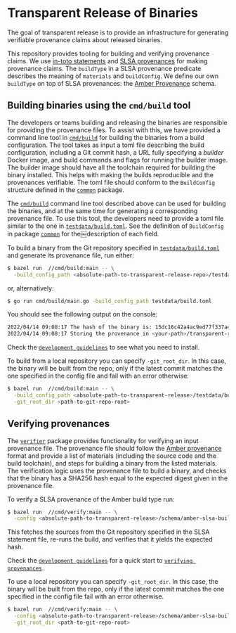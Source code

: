 # Transparent Release of Binaries

The goal of transparent release is to provide an infrastructure for generating
verifiable provenance claims about released binaries.

This repository provides tooling for building and verifying provenance claims.
We use [in-toto statements](https://github.com/in-toto/attestation/blob/main/spec/README.md#statement)
and [SLSA provenances](https://slsa.dev/provenance/v0.2) for making provenance
claims. The `buildType` in a SLSA provenance predicate describes the meaning of
`materials` and `buildConfig`. We define our own `buildType` on top of SLSA provenances: the
[Amber Provenance](/schema/amber-slsa-buildtype/v1/provenance.json) schema.

## Building binaries using the `cmd/build` tool

The developers or teams building and releasing the binaries are responsible
for providing the provenance files. To assist with this, we have provided a
command line tool in [`cmd/build`](/cmd/build/) for building the binaries from
a build configuration. The tool takes as input a toml file describing the build
configuration, including a Git commit hash, a URL fully specifying a _builder_
Docker image, and build commands and flags for running the builder image. The
builder image should have all the toolchain required for building the binary
installed. This helps with making the builds reproducible and the provenances
verifiable. The toml file should conform to the `BuildConfig` structure defined
in the [`common`](/common/) package.

The [`cmd/build`](/cmd/build/) command line tool described above can be used for building the binaries, and at the same time for generating a corresponding provenance file. To use this tool, the developers need to provide a toml file similar to the one in [`testdata/build.toml`](/testdata/build.toml). See the definition of `BuildConfig` in package [`common`](/common/) for the￼description of each field.

To build a binary from the Git repository specified in [`testdata/build.toml`](../testdata/build.toml) and generate its provenance file, run either:

```bash
$ bazel run  //cmd/build:main -- \
  -build_config_path <absolute-path-to-transparent-release-repo>/testdata/build.toml \
```

or, alternatively:

```bash
$ go run cmd/build/main.go -build_config_path testdata/build.toml
```

You should see the following output on the console:

```bash
2022/04/14 09:08:17 The hash of the binary is: 15dc16c42a4ac9ed77f337a4a3065a63e444c29c18c8cf69d6a6b4ae678dca5c
2022/04/14 09:08:17 Storing the provenance in <your-path>/transparent-release/provenance.json
```

Check the [`development guidelines`](docs/development-guidelines.md) to see what you need to install.

To build from a local repository you can specify `-git_root_dir`. In this case, the binary will be built from the repo, only if the latest commit matches the one specified in the config file and fail with an error otherwise:

```bash
$ bazel run  //cmd/build:main -- \
  -build_config_path <absolute-path-to-transparent-release>/testdata/build.toml \
  -git_root_dir <path-to-git-repo-root>
```

## Verifying provenances

The [`verifier`](/internal/verifier/) package provides functionality for verifying an input
provenance file. The provenance file should follow the
[Amber provenance](/schema/amber-slsa-buildtype/v1/provenance.json) format and
provide a list of materials (including the source code and the build toolchain),
and steps for building a binary from the listed materials. The verification
logic uses the provenance file to build a binary, and checks that the binary
has a SHA256 hash equal to the expected digest given in the provenance file.

To verify a SLSA provenance of the Amber build type run:

```bash
$ bazel run  //cmd/verify:main -- \
  -config <absolute-path-to-transparent-release>/schema/amber-slsa-buildtype/v1/example.json
```

This fetches the sources from the Git repository specified in the SLSA
statement file, re-runs the build, and verifies that it yields the expected
hash.

Check the [`development guidelines`](docs/development-guidelines.md) for a quick start to [`verifying provenances`](docs/development-guidelines.md#verifying-provenances).

To use a local repository you can specify `-git_root_dir`. In this case, the binary will be built from the repo, only if the latest commit matches the one specified in the config file fail with an error otherwise.

```bash
$ bazel run  //cmd/verify:main -- \
  -config <absolute-path-to-transparent-release>/schema/amber-slsa-buildtype/v1/example.json \
  -git_root_dir <path-to-git-repo-root>
```
